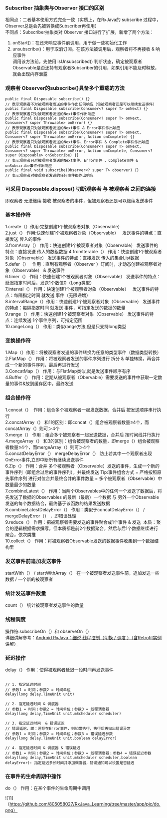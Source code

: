 ### Subscriber 抽象类与Observer 接口的区别  
相同点：二者基本使用方式完全一致（实质上，在RxJava的 subscribe 过程中，Observer总是会先被转换成Subscriber再使用）  
不同点：Subscriber抽象类对 Observer 接口进行了扩展，新增了两个方法：  
1. onStart()：在还未响应事件前调用，用于做一些初始化工作  
2. unsubscribe()：用于取消订阅。在该方法被调用后，观察者将不再接收 & 响应事件  
调用该方法前，先使用 isUnsubscribed() 判断状态，确定被观察者Observable是否还持有观察者Subscriber的引用，如果引用不能及时释放，就会出现内存泄露

### 观察者 Observer的subscribe()具备多个重载的方法
    public final Disposable subscribe() {}
    // 表示观察者不对被观察者发送的事件作出任何响应（但被观察者还是可以继续发送事件）
    public final Disposable subscribe(Consumer<? super T> onNext) {}
    // 表示观察者只对被观察者发送的Next事件作出响应
    public final Disposable subscribe(Consumer<? super T> onNext, Consumer<? super Throwable> onError) {} 
    // 表示观察者只对被观察者发送的Next事件 & Error事件作出响应
    public final Disposable subscribe(Consumer<? super T> onNext, Consumer<? super Throwable> onError, Action onComplete) {}
    // 表示观察者只对被观察者发送的Next事件、Error事件 & Complete事件作出响应
    public final Disposable subscribe(Consumer<? super T> onNext, Consumer<? super Throwable> onError, Action onComplete, Consumer<?      super Disposable> onSubscribe) {}
    // 表示观察者只对被观察者发送的Next事件、Error事件 、Complete事件 & onSubscribe事件作出响应
    public final void subscribe(Observer<? super T> observer) {}
    // 表示观察者对被观察者发送的任何事件都作出响应
    
### 可采用 Disposable.dispose() 切断观察者 与 被观察者 之间的连接

即观察者 无法继续 接收 被观察者的事件，但被观察者还是可以继续发送事件

### 基本操作符

1.create（）作用:完整创建1个被观察者对象（Observable）  
2.just（） 作用:快速创建1个被观察者对象（Observable）    发送事件的特点：直接发送 传入的事件      
3.fromArray（）  作用：快速创建1个被观察者对象（Observable）  发送事件的特点：直接发送 传入的数组数据 
4.fromIterable（）  作用：快速创建1个被观察者对象（Observable） 发送事件的特点：直接发送 传入的集合List数据  
5.defer（）   作用：直到有观察者（Observer ）订阅时，才动态创建被观察者对象（Observable） & 发送事件  
6.timer（）   作用：快速创建1个被观察者对象（Observable）     发送事件的特点：延迟指定时间后，发送1个数值0（Long类型）  
7.interval（）  作用：快速创建1个被观察者对象（Observable）   发送事件的特点：每隔指定时间 就发送 事件（无限递增）  
8.intervalRange（）作用：快速创建1个被观察者对象（Observable）    发送事件的特点：每隔指定时间 就发送 事件，可指定发送的数据的数量  
9.range（） 作用：快速创建1个被观察者对象（Observable）   发送事件的特点：连续发送 1个事件序列，可指定范围  
10.rangeLong（）  作用：类似range方法,但是只支持long类型  

### 变换操作符

1.Map（）作用：将被观察者发送的事件转换为任意的类型事件（数据类型转换）  
2.FlatMap（） 作用：将被观察者发送的事件序列进行 拆分 & 单独转换，再合并成一个新的事件序列，最后再进行发送  
3.ConcatMap（） 作用：与FlatMap类似,就是发送事件顺序有序  
4.Buffer（） 作用：定期从被观察者（Obervable）需要发送的事件中获取一定数量的事件&放到缓存区中，最终发送

### 组合操作符

1.concat（）  作用：组合多个被观察者一起发送数据，合并后 按发送顺序串行执行  
2.concatArray（） 和1的区别：即concat（）组合被观察者数量≤4个，而concatArray（）则可＞4个  
3.merge（）  作用：组合多个被观察者一起发送数据，合并后 按时间线并行执行  
4.mergeArray（） 和3的区别：组合被观察者的数量，即merge（）组合被观察者数量≤4个，而mergeArray（）则可＞4个  
5.concatDelayError（） mergeDelayError（） 防止若其中一个观察者出现OnError事件,立即中断所有继续发送事件  
6.Zip（） 作用：合并 多个被观察者（Observable）发送的事件，生成一个新的事件序列（即组合过后的事件序列），并最终发送  Tip:事件组合方式 = 严格按照原先事件序列 进行对位合并最终合并的事件数量 = 多个被观察者（Observable）中数量最少的数量  
7.combineLatest（） 作用：当两个Observables中的任何一个发送了数据后，将先发送了数据的Observables 的最新（最后）一个数据 与 另外一个Observable发送的每个数据结合，最终基于该函数的结果发送数据  
8.combineLatestDelayError（） 作用：类似于concatDelayError（） / mergeDelayError（） ，即错误处理  
9.reduce（） 作用：把被观察者需要发送的事件聚合成1个事件 & 发送  本质：聚合的逻辑根据需求撰写，但本质都是前2个数据聚合，然后与后1个数据继续进行聚合，依次类推  
10.collect（） 作用：将被观察者Observable发送的数据事件收集到一个数据结构里

### 发送事件前追加发送事件

startWith（） / startWithArray（）   在一个被观察者发送事件前，追加发送一些数据 / 一个新的被观察者

### 统计发送事件数量

count（）  统计被观察者发送事件的数量

### 线程调度

操作符:subscribeOn（）和 observeOn（）  
详细讲解参考：[Android RxJava：细说 线程控制（切换 / 调度 ）（含Retrofit实例讲解）](https://www.jianshu.com/p/5225b2baaecd)

### 延迟操作

delay（）  作用：使得被观察者延迟一段时间再发送事件
<pre><code>
// 1. 指定延迟时间
// 参数1 = 时间；参数2 = 时间单位
delay(long delay,TimeUnit unit)

// 2. 指定延迟时间 & 调度器
// 参数1 = 时间；参数2 = 时间单位；参数3 = 线程调度器
delay(long delay,TimeUnit unit,mScheduler scheduler)

// 3. 指定延迟时间  & 错误延迟
// 错误延迟，即：若存在Error事件，则如常执行，执行后再抛出错误异常
// 参数1 = 时间；参数2 = 时间单位；参数3 = 错误延迟参数
delay(long delay,TimeUnit unit,boolean delayError)

// 4. 指定延迟时间 & 调度器 & 错误延迟
// 参数1 = 时间；参数2 = 时间单位；参数3 = 线程调度器；参数4 = 错误延迟参数
delay(long delay,TimeUnit unit,mScheduler scheduler,boolean delayError): 指定延迟多长时间并添加调度器，错误通知可以设置是否延迟
</code></pre>

 ### 在事件的生命周期中操作
 
 do（） 作用：在某个事件的生命周期中调用
 
![11]（https://github.com/805058027/RxJava_Learning/tree/master/app/pic/do.png）
                    




